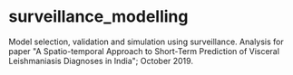 # surveillance_modelling
Model selection, validation and simulation using surveillance. Analysis for paper "A Spatio-temporal Approach to Short-Term Prediction of Visceral Leishmaniasis Diagnoses in India"; October 2019.
